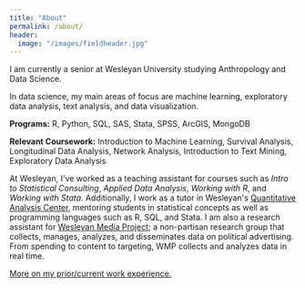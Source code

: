 ```yaml
---
title: "About"
permalink: /about/
header:
  image: "/images/fieldheader.jpg"
---
```


I am currently a senior at Wesleyan University studying Anthropology and Data Science.

In data science, my main areas of focus are machine learning, exploratory data analysis, text analysis, and data visualization.

**Programs:** R, Python, SQL, SAS, Stata, SPSS, ArcGIS, MongoDB

**Relevant Coursework:** Introduction to Machine Learning, Survival Analysis, Longitudinal Data Analysis, Network Analysis, Introduction to Text Mining, Exploratory Data Analysis

At Wesleyan, I've worked as a teaching assistant for courses such as *Intro to Statistical Consulting*, *Applied Data Analysis*, *Working with R*, and *Working with Stata*. Additionally, I work as a tutor in Wesleyan's [Quantitative Analysis Center](https://www.wesleyan.edu/qac/index.html), mentoring students in statistical concepts as well as programming languages such as R, SQL, and Stata. I am also a research assistant for [Wesleyan Media Project](https://mediaproject.wesleyan.edu); a non-partisan research group that collects, manages, analyzes, and disseminates data on political advertising. From spending to content to targeting, WMP collects and analyzes data in real time.

[More on my prior/current work experience.](https://www.dropbox.com/s/qcnprkutimqumf3/CSS%20Resume.pdf?dl=0)
